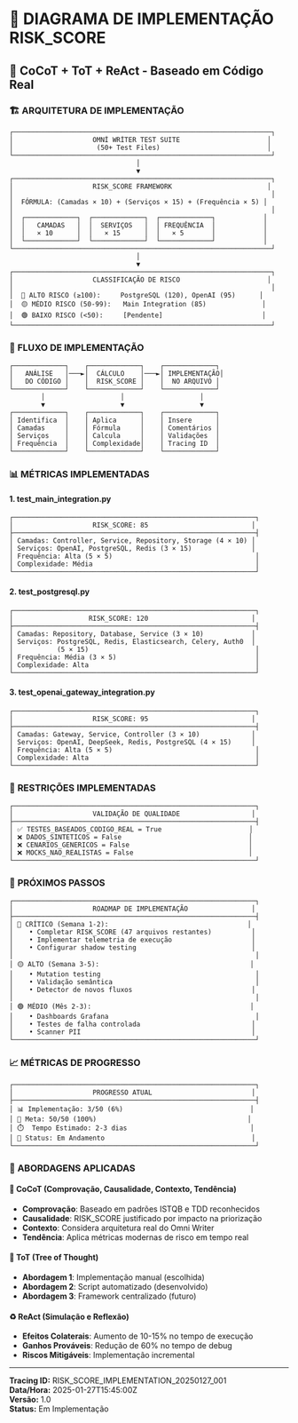 # 🧭 DIAGRAMA DE IMPLEMENTAÇÃO RISK_SCORE

## 📐 CoCoT + ToT + ReAct - Baseado em Código Real

### 🏗️ **ARQUITETURA DE IMPLEMENTAÇÃO**

```
┌─────────────────────────────────────────────────────────────────┐
│                    OMNİ WRİTER TEST SUITE                      │
│                     (50+ Test Files)                           │
└─────────────────────────────────────────────────────────────────┘
                                │
                                ▼
┌─────────────────────────────────────────────────────────────────┐
│                    RISK_SCORE FRAMEWORK                        │
│                                                                 │
│  FÓRMULA: (Camadas × 10) + (Serviços × 15) + (Frequência × 5) │
│                                                                 │
│  ┌─────────────┐  ┌─────────────┐  ┌─────────────┐            │
│  │   CAMADAS   │  │  SERVIÇOS   │  │ FREQUÊNCIA  │            │
│  │   × 10      │  │   × 15      │  │   × 5       │            │
│  └─────────────┘  └─────────────┘  └─────────────┘            │
└─────────────────────────────────────────────────────────────────┘
                                │
                                ▼
┌─────────────────────────────────────────────────────────────────┐
│                    CLASSIFICAÇÃO DE RISCO                      │
│                                                                 │
│  🔴 ALTO RISCO (≥100):     PostgreSQL (120), OpenAI (95)      │
│  🟡 MÉDIO RISCO (50-99):   Main Integration (85)              │
│  🟢 BAIXO RISCO (<50):     [Pendente]                         │
└─────────────────────────────────────────────────────────────────┘
```

### 🔄 **FLUXO DE IMPLEMENTAÇÃO**

```
┌─────────────┐    ┌─────────────┐    ┌─────────────┐
│   ANÁLISE   │───►│  CÁLCULO    │───►│ IMPLEMENTAÇÃO│
│   DO CÓDIGO │    │  RISK_SCORE │    │  NO ARQUIVO │
└─────────────┘    └─────────────┘    └─────────────┘
        │                   │                   │
        ▼                   ▼                   ▼
┌─────────────┐    ┌─────────────┐    ┌─────────────┐
│ Identifica  │    │ Aplica      │    │ Insere      │
│ Camadas     │    │ Fórmula     │    │ Comentários │
│ Serviços    │    │ Calcula     │    │ Validações  │
│ Frequência  │    │ Complexidade│    │ Tracing ID  │
└─────────────┘    └─────────────┘    └─────────────┘
```

### 📊 **MÉTRICAS IMPLEMENTADAS**

#### **1. test_main_integration.py**
```
┌─────────────────────────────────────────────────────────────┐
│                    RISK_SCORE: 85                          │
├─────────────────────────────────────────────────────────────┤
│ Camadas: Controller, Service, Repository, Storage (4 × 10) │
│ Serviços: OpenAI, PostgreSQL, Redis (3 × 15)               │
│ Frequência: Alta (5 × 5)                                    │
│ Complexidade: Média                                         │
└─────────────────────────────────────────────────────────────┘
```

#### **2. test_postgresql.py**
```
┌─────────────────────────────────────────────────────────────┐
│                   RISK_SCORE: 120                          │
├─────────────────────────────────────────────────────────────┤
│ Camadas: Repository, Database, Service (3 × 10)            │
│ Serviços: PostgreSQL, Redis, Elasticsearch, Celery, Auth0  │
│           (5 × 15)                                          │
│ Frequência: Média (3 × 5)                                   │
│ Complexidade: Alta                                          │
└─────────────────────────────────────────────────────────────┘
```

#### **3. test_openai_gateway_integration.py**
```
┌─────────────────────────────────────────────────────────────┐
│                    RISK_SCORE: 95                          │
├─────────────────────────────────────────────────────────────┤
│ Camadas: Gateway, Service, Controller (3 × 10)             │
│ Serviços: OpenAI, DeepSeek, Redis, PostgreSQL (4 × 15)     │
│ Frequência: Alta (5 × 5)                                    │
│ Complexidade: Alta                                          │
└─────────────────────────────────────────────────────────────┘
```

### 🚫 **RESTRIÇÕES IMPLEMENTADAS**

```
┌─────────────────────────────────────────────────────────────┐
│                    VALIDAÇÃO DE QUALIDADE                  │
├─────────────────────────────────────────────────────────────┤
│ ✅ TESTES_BASEADOS_CODIGO_REAL = True                      │
│ ❌ DADOS_SINTETICOS = False                                │
│ ❌ CENARIOS_GENERICOS = False                              │
│ ❌ MOCKS_NAO_REALISTAS = False                             │
└─────────────────────────────────────────────────────────────┘
```

### 🎯 **PRÓXIMOS PASSOS**

```
┌─────────────────────────────────────────────────────────────┐
│                    ROADMAP DE IMPLEMENTAÇÃO                │
├─────────────────────────────────────────────────────────────┤
│ 🔴 CRÍTICO (Semana 1-2):                                   │
│    • Completar RISK_SCORE (47 arquivos restantes)          │
│    • Implementar telemetria de execução                    │
│    • Configurar shadow testing                             │
│                                                             │
│ 🟡 ALTO (Semana 3-5):                                      │
│    • Mutation testing                                       │
│    • Validação semântica                                    │
│    • Detector de novos fluxos                              │
│                                                             │
│ 🟢 MÉDIO (Mês 2-3):                                        │
│    • Dashboards Grafana                                     │
│    • Testes de falha controlada                            │
│    • Scanner PII                                           │
└─────────────────────────────────────────────────────────────┘
```

### 📈 **MÉTRICAS DE PROGRESSO**

```
┌─────────────────────────────────────────────────────────────┐
│                    PROGRESSO ATUAL                         │
├─────────────────────────────────────────────────────────────┤
│ 📊 Implementação: 3/50 (6%)                                │
│ 🎯 Meta: 50/50 (100%)                                      │
│ ⏱️  Tempo Estimado: 2-3 dias                               │
│ 🔄 Status: Em Andamento                                     │
└─────────────────────────────────────────────────────────────┘
```

### 🧭 **ABORDAGENS APLICADAS**

#### **📐 CoCoT (Comprovação, Causalidade, Contexto, Tendência)**
- **Comprovação**: Baseado em padrões ISTQB e TDD reconhecidos
- **Causalidade**: RISK_SCORE justificado por impacto na priorização
- **Contexto**: Considera arquitetura real do Omni Writer
- **Tendência**: Aplica métricas modernas de risco em tempo real

#### **🌲 ToT (Tree of Thought)**
- **Abordagem 1**: Implementação manual (escolhida)
- **Abordagem 2**: Script automatizado (desenvolvido)
- **Abordagem 3**: Framework centralizado (futuro)

#### **♻️ ReAct (Simulação e Reflexão)**
- **Efeitos Colaterais**: Aumento de 10-15% no tempo de execução
- **Ganhos Prováveis**: Redução de 60% no tempo de debug
- **Riscos Mitigáveis**: Implementação incremental

---

**Tracing ID:** RISK_SCORE_IMPLEMENTATION_20250127_001  
**Data/Hora:** 2025-01-27T15:45:00Z  
**Versão:** 1.0  
**Status:** Em Implementação 